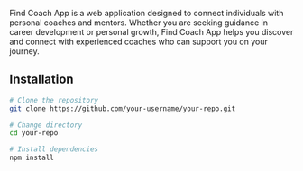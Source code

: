 Find Coach App is a web application designed to connect individuals with personal coaches and mentors. Whether you are seeking guidance in career development or personal growth, Find Coach App helps you discover and connect with experienced coaches who can support you on your journey.
## Installation

```bash
# Clone the repository
git clone https://github.com/your-username/your-repo.git

# Change directory
cd your-repo

# Install dependencies
npm install
